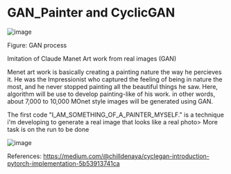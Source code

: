 # GAN_Painter and CyclicGAN

![image](https://github.com/user-attachments/assets/2a25f83f-b3c6-4a49-be6c-c84ce931be47)

Figure: GAN process

Imitation of Claude Manet Art work from real images (GAN)

Menet art work is basically creating a painting nature the way he percieves it. He was the Impressionist who captured the feeling of being in nature the most, and he never stopped painting all the beautiful things he saw.
Here, algorithm will be use to develop painting-like of his work. in other words, about 7,000 to 10,000 MOnet style images will be generated using GAN.

The first code "I_AM_SOMETHING_OF_A_PAINTER_MYSELF." is a technique i'm developing to generate a real image that looks like a real photo>
More task is on the run to be done

![image](https://github.com/user-attachments/assets/2fb5c0fc-d7e6-4047-8249-08fc05110029)


References: 
https://medium.com/@chilldenaya/cyclegan-introduction-pytorch-implementation-5b53913741ca
